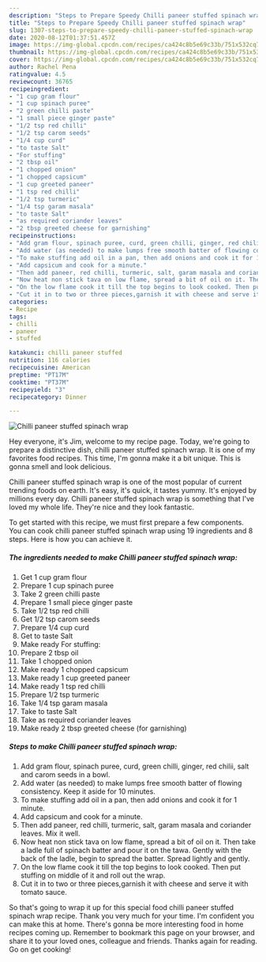 ```yaml
---
description: "Steps to Prepare Speedy Chilli paneer stuffed spinach wrap"
title: "Steps to Prepare Speedy Chilli paneer stuffed spinach wrap"
slug: 1307-steps-to-prepare-speedy-chilli-paneer-stuffed-spinach-wrap
date: 2020-08-12T01:37:51.457Z
image: https://img-global.cpcdn.com/recipes/ca424c8b5e69c33b/751x532cq70/chilli-paneer-stuffed-spinach-wrap-recipe-main-photo.jpg
thumbnail: https://img-global.cpcdn.com/recipes/ca424c8b5e69c33b/751x532cq70/chilli-paneer-stuffed-spinach-wrap-recipe-main-photo.jpg
cover: https://img-global.cpcdn.com/recipes/ca424c8b5e69c33b/751x532cq70/chilli-paneer-stuffed-spinach-wrap-recipe-main-photo.jpg
author: Rachel Pena
ratingvalue: 4.5
reviewcount: 36765
recipeingredient:
- "1 cup gram flour"
- "1 cup spinach puree"
- "2 green chilli paste"
- "1 small piece ginger paste"
- "1/2 tsp red chilli"
- "1/2 tsp carom seeds"
- "1/4 cup curd"
- "to taste Salt"
- "For stuffing"
- "2 tbsp oil"
- "1 chopped onion"
- "1 chopped capsicum"
- "1 cup greeted paneer"
- "1 tsp red chilli"
- "1/2 tsp turmeric"
- "1/4 tsp garam masala"
- "to taste Salt"
- "as required coriander leaves"
- "2 tbsp greeted cheese for garnishing"
recipeinstructions:
- "Add gram flour, spinach puree, curd, green chilli, ginger, red chilii, salt and carom seeds in a bowl."
- "Add water (as needed) to make lumps free smooth batter of flowing consistency. Keep it aside for 10 minutes."
- "To make stuffing add oil in a pan, then add onions and cook it for 1 minute."
- "Add capsicum and cook for a minute."
- "Then add paneer, red chilli, turmeric, salt, garam masala and coriander leaves. Mix it well."
- "Now heat non stick tava on low flame, spread a bit of oil on it. Then take a ladle full of spinach batter and pour it on the tawa. Gently with the back of the ladle, begin to spread the batter. Spread lightly and gently."
- "On the low flame cook it till the top begins to look cooked. Then put stuffing on middle of it and roll out the wrap."
- "Cut it in to two or three pieces,garnish it with cheese and serve it with tomato sauce."
categories:
- Recipe
tags:
- chilli
- paneer
- stuffed

katakunci: chilli paneer stuffed 
nutrition: 116 calories
recipecuisine: American
preptime: "PT17M"
cooktime: "PT37M"
recipeyield: "3"
recipecategory: Dinner

---
```



![Chilli paneer stuffed spinach wrap](https://img-global.cpcdn.com/recipes/ca424c8b5e69c33b/751x532cq70/chilli-paneer-stuffed-spinach-wrap-recipe-main-photo.jpg)

Hey everyone, it's Jim, welcome to my recipe page. Today, we're going to prepare a distinctive dish, chilli paneer stuffed spinach wrap. It is one of my favorites food recipes. This time, I'm gonna make it a bit unique. This is gonna smell and look delicious.

Chilli paneer stuffed spinach wrap is one of the most popular of current trending foods on earth. It's easy, it's quick, it tastes yummy. It's enjoyed by millions every day. Chilli paneer stuffed spinach wrap is something that I've loved my whole life. They're nice and they look fantastic.




To get started with this recipe, we must first prepare a few components. You can cook chilli paneer stuffed spinach wrap using 19 ingredients and 8 steps. Here is how you can achieve it.

<!--inarticleads1-->

##### The ingredients needed to make Chilli paneer stuffed spinach wrap:

1. Get 1 cup gram flour
1. Prepare 1 cup spinach puree
1. Take 2 green chilli paste
1. Prepare 1 small piece ginger paste
1. Take 1/2 tsp red chilli
1. Get 1/2 tsp carom seeds
1. Prepare 1/4 cup curd
1. Get to taste Salt
1. Make ready For stuffing:
1. Prepare 2 tbsp oil
1. Take 1 chopped onion
1. Make ready 1 chopped capsicum
1. Make ready 1 cup greeted paneer
1. Make ready 1 tsp red chilli
1. Prepare 1/2 tsp turmeric
1. Take 1/4 tsp garam masala
1. Take to taste Salt
1. Take as required coriander leaves
1. Make ready 2 tbsp greeted cheese (for garnishing)




<!--inarticleads2-->

##### Steps to make Chilli paneer stuffed spinach wrap:

1. Add gram flour, spinach puree, curd, green chilli, ginger, red chilii, salt and carom seeds in a bowl.
1. Add water (as needed) to make lumps free smooth batter of flowing consistency. Keep it aside for 10 minutes.
1. To make stuffing add oil in a pan, then add onions and cook it for 1 minute.
1. Add capsicum and cook for a minute.
1. Then add paneer, red chilli, turmeric, salt, garam masala and coriander leaves. Mix it well.
1. Now heat non stick tava on low flame, spread a bit of oil on it. Then take a ladle full of spinach batter and pour it on the tawa. Gently with the back of the ladle, begin to spread the batter. Spread lightly and gently.
1. On the low flame cook it till the top begins to look cooked. Then put stuffing on middle of it and roll out the wrap.
1. Cut it in to two or three pieces,garnish it with cheese and serve it with tomato sauce.




So that's going to wrap it up for this special food chilli paneer stuffed spinach wrap recipe. Thank you very much for your time. I'm confident you can make this at home. There's gonna be more interesting food in home recipes coming up. Remember to bookmark this page on your browser, and share it to your loved ones, colleague and friends. Thanks again for reading. Go on get cooking!
